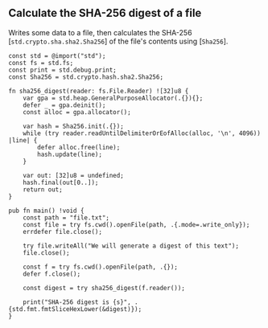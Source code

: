 ## Calculate the SHA-256 digest of a file

Writes some data to a file, then calculates the SHA-256 [`std.crypto.sha.sha2.Sha256`] of
the file's contents using [`Sha256`].

```zig,0.11.0
const std = @import("std");
const fs = std.fs;
const print = std.debug.print;
const Sha256 = std.crypto.hash.sha2.Sha256;

fn sha256_digest(reader: fs.File.Reader) ![32]u8 {
    var gpa = std.heap.GeneralPurposeAllocator(.{}){};
    defer _ = gpa.deinit();
    const alloc = gpa.allocator();

    var hash = Sha256.init(.{});
    while (try reader.readUntilDelimiterOrEofAlloc(alloc, '\n', 4096)) |line| {
        defer alloc.free(line);
        hash.update(line);
    }

    var out: [32]u8 = undefined;
    hash.final(out[0..]);
    return out;
}

pub fn main() !void {
    const path = "file.txt";
    const file = try fs.cwd().openFile(path, .{.mode=.write_only});
    errdefer file.close();

    try file.writeAll("We will generate a digest of this text");
    file.close();

    const f = try fs.cwd().openFile(path, .{});
    defer f.close();

    const digest = try sha256_digest(f.reader());

    print("SHA-256 digest is {s}", .{std.fmt.fmtSliceHexLower(&digest)});
}
```
